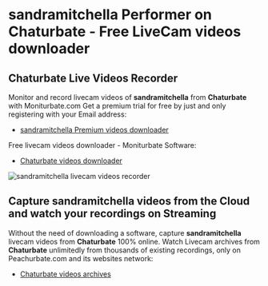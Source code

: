 # sandramitchella Performer on Chaturbate - Free LiveCam videos downloader

## Chaturbate Live Videos Recorder

Monitor and record livecam videos of **sandramitchella** from **Chaturbate** with Moniturbate.com
Get a premium trial for free by just and only registering with your Email address:
* [sandramitchella Premium videos downloader](https://moniturbate.com/request-demo-licence-key.html)

Free livecam videos downloader - Moniturbate Software:
* [Chaturbate videos downloader](https://moniturbate.com/moniturbate-download-software.html)

![sandramitchella livecam videos recorder](https://peachurnet.com/templates/moniturbate-software.png)


## Capture sandramitchella videos from the Cloud and watch your recordings on Streaming

Without the need of downloading a software, capture **sandramitchella** livecam videos from **Chaturbate** 100% online.
Watch Livecam archives from **Chaturbate** unlimitedly from thousands of existing recordings, only on Peachurbate.com and its websites network:
* [Chaturbate videos archives](https://peachurnet.com/)